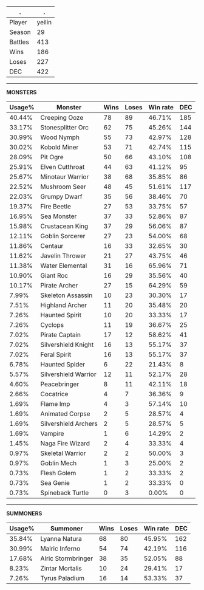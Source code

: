 .|.
|-|-
Player|yeilin
Season|29
Battles|413
Wins|186
Loses|227
DEC|422

---
**MONSTERS**

Usage%|Monster|Wins|Loses|Win rate|DEC|
-|-|-|-|-|-|
40.44%|Creeping Ooze|78|89|46.71%|185|
33.17%|Stonesplitter Orc|62|75|45.26%|144|
30.99%|Wood Nymph|55|73|42.97%|128|
30.02%|Kobold Miner|53|71|42.74%|115|
28.09%|Pit Ogre|50|66|43.10%|108|
25.91%|Elven Cutthroat|44|63|41.12%|95|
25.67%|Minotaur Warrior|38|68|35.85%|86|
22.52%|Mushroom Seer|48|45|51.61%|117|
22.03%|Grumpy Dwarf|35|56|38.46%|70|
19.37%|Fire Beetle|27|53|33.75%|57|
16.95%|Sea Monster|37|33|52.86%|87|
15.98%|Crustacean King|37|29|56.06%|87|
12.11%|Goblin Sorcerer|27|23|54.00%|68|
11.86%|Centaur|16|33|32.65%|30|
11.62%|Javelin Thrower|21|27|43.75%|46|
11.38%|Water Elemental|31|16|65.96%|71|
10.90%|Giant Roc|16|29|35.56%|40|
10.17%|Pirate Archer|27|15|64.29%|59|
7.99%|Skeleton Assassin|10|23|30.30%|17|
7.51%|Highland Archer|11|20|35.48%|20|
7.26%|Haunted Spirit|10|20|33.33%|17|
7.26%|Cyclops|11|19|36.67%|25|
7.02%|Pirate Captain|17|12|58.62%|41|
7.02%|Silvershield Knight|16|13|55.17%|37|
7.02%|Feral Spirit|16|13|55.17%|37|
6.78%|Haunted Spider|6|22|21.43%|8|
5.57%|Silvershield Warrior|12|11|52.17%|28|
4.60%|Peacebringer|8|11|42.11%|18|
2.66%|Cocatrice|4|7|36.36%|9|
1.69%|Flame Imp|4|3|57.14%|10|
1.69%|Animated Corpse|2|5|28.57%|4|
1.69%|Silvershield Archers|2|5|28.57%|5|
1.69%|Vampire|1|6|14.29%|2|
1.45%|Naga Fire Wizard|2|4|33.33%|4|
0.97%|Skeletal Warrior|2|2|50.00%|3|
0.97%|Goblin Mech|1|3|25.00%|2|
0.73%|Flesh Golem|1|2|33.33%|2|
0.73%|Sea Genie|1|2|33.33%|0|
0.73%|Spineback Turtle|0|3|0.00%|0|

---
**SUMMONERS**

Usage%|Summoner|Wins|Loses|Win rate|DEC|
-|-|-|-|-|-|
35.84%|Lyanna Natura|68|80|45.95%|162|
30.99%|Malric Inferno|54|74|42.19%|116|
17.68%|Alric Stormbringer|38|35|52.05%|88|
8.23%|Zintar Mortalis|10|24|29.41%|17|
7.26%|Tyrus Paladium|16|14|53.33%|37|
